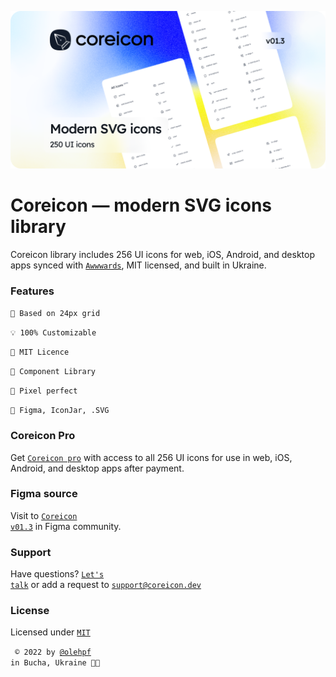 <p align="center">
  <img src="https://github.com/coreicon-dev/coreicon/blob/main/img/bg/cover.png" alt="Coreicon">
</p>

# Coreicon — modern SVG icons library
Coreicon library includes 256 UI icons for web, iOS, Android, and desktop apps
synced with <code>[Awwwards](https://www.awwwards.com/inspiration/coreicon-modern-svg-icons-for-web-and-desktop-apps)</code>, MIT licensed, and built in Ukraine.
>
### Features
``📐 Based on 24px grid``
>
``💡 100% Customizable``
>
``🔐 MIT Licence``
>
``🧬 Component Library``
>
``💎 Pixel perfect``
>
``🧩 Figma, IconJar, .SVG``
>
### Coreicon Pro
Get <code>[Coreicon pro](https://coreicon.dev/coreicon-payment.pdf)</code> with access to all 256 UI icons for use in web, iOS, Android, and desktop apps after payment.
### Figma source 
Visit to <code>[Coreicon v01.3](https://www.figma.com/file/cAgIx1y4ajTImj5nzqlWCy/CoreIcon-v01.3-(preview)?node-id=0%3A1)</code> in Figma community.
### Support
Have questions? <code>[Let's talk](https://t.me/coreicon_bot)</code> or add a request to <code>support@coreicon.dev</code>
### License
Licensed under <code>[MIT](https://choosealicense.com/licenses/mit/)</code>
>
<code> © 2022 by [@olehpf](https://www.figma.com/@olehpf) in Bucha, Ukraine 💙💛</code>

